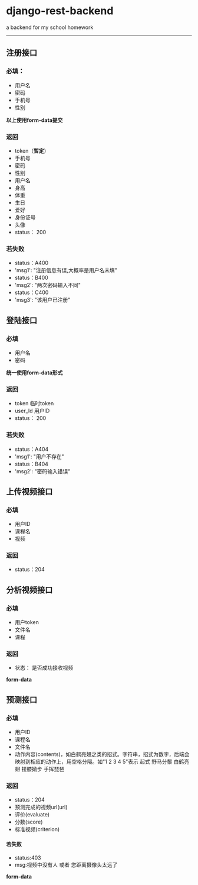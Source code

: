 # django-rest-backend

a backend for my school homework

---

## 注册接口

### 必填：

* 用户名
* 密码
* 手机号
* 性别

**以上使用form-data提交**

### 返回

* token（**暂定**）
* 手机号
* 密码
* 性别
* 用户名
* 身高
* 体重
* 生日
* 爱好
* 身份证号
* 头像
* status： 200

### 若失败

* status：A400
* 'msg1': "注册信息有误,大概率是用户名未填"
* status：B400
* 'msg2': "两次密码输入不同"
* status：C400
* 'msg3': "该用户已注册"

## 登陆接口

### 必填

* 用户名
* 密码

**统一使用form-data形式**

### 返回

* token 临时token
* user_Id 用户ID
* status： 200

### 若失败

* status：A404
* 'msg1': "用户不存在"
* status：B404
* 'msg2': "密码输入错误"

## 上传视频接口

### 必填

* 用户ID
* 课程名
* 视频

### 返回

* status：204

## 分析视频接口

 ### 必填

* 用户token
* 文件名
* 课程

### 返回

* 状态： 是否成功接收视频

**form-data**

## 预测接口

### 必填

- 用户ID
- 课程名
- 文件名
- 动作内容(contents)，如白鹤亮翅之类的招式。字符串，招式为数字，后端会映射到相应的动作上，用空格分隔。如"1 2 3 4 5"表示 起式 野马分鬃 白鹤亮翅 搂膝拗步 手挥琵琶

### 返回

- status：204
- 预测完成的视频url(url)
- 评价(evaluate)
- 分数(score)
- 标准视频(criterion)

#### 若失败
- status:403
- msg:视频中没有人 或者 您距离摄像头太远了

**form-data**
